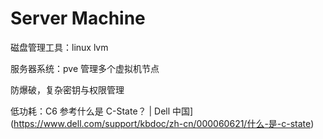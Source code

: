# Server Machine

磁盘管理工具：linux lvm

服务器系统：pve 管理多个虚拟机节点

防爆破，复杂密钥与权限管理

低功耗：C6 参考什么是 C-State？ | Dell 中国](https://www.dell.com/support/kbdoc/zh-cn/000060621/什么-是-c-state)